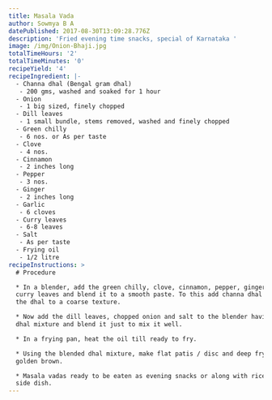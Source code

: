```yaml
---
title: Masala Vada
author: Sowmya B A
datePublished: 2017-08-30T13:09:28.776Z
description: 'Fried evening time snacks, special of Karnataka '
image: /img/Onion-Bhaji.jpg
totalTimeHours: '2'
totalTimeMinutes: '0'
recipeYield: '4'
recipeIngredient: |-
  - Channa dhal (Bengal gram dhal)
   - 200 gms, washed and soaked for 1 hour
  - Onion
   - 1 big sized, finely chopped
  - Dill leaves
   - 1 small bundle, stems removed, washed and finely chopped
  - Green chilly
   - 6 nos. or As per taste
  - Clove
   - 4 nos.
  - Cinnamon
   - 2 inches long
  - Pepper
   - 3 nos.
  - Ginger
   - 2 inches long
  - Garlic
   - 6 cloves
  - Curry leaves
   - 6-8 leaves
  - Salt
   - As per taste
  - Frying oil
   - 1/2 litre
recipeInstructions: >
  # Procedure

  * In a blender, add the green chilly, clove, cinnamon, pepper, ginger, garlic,
  curry leaves and blend it to a smooth paste. To this add channa dhal and blend
  the dhal to a coarse texture.

  * Now add the dill leaves, chopped onion and salt to the blender having the
  dhal mixture and blend it just to mix it well.

  * In a frying pan, heat the oil till ready to fry.

  * Using the blended dhal mixture, make flat patis / disc and deep fry them to
  golden brown.

  * Masala vadas ready to be eaten as evening snacks or along with rice as a
  side dish.
---
```





